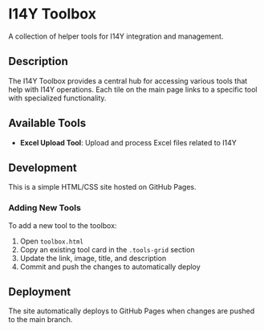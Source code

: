 # I14Y Toolbox

A collection of helper tools for I14Y integration and management.

## Description

The I14Y Toolbox provides a central hub for accessing various tools that help with I14Y operations. Each tile on the main page links to a specific tool with specialized functionality.

## Available Tools

- **Excel Upload Tool**: Upload and process Excel files related to I14Y

## Development

This is a simple HTML/CSS site hosted on GitHub Pages.

### Adding New Tools

To add a new tool to the toolbox:

1. Open `toolbox.html`
2. Copy an existing tool card in the `.tools-grid` section
3. Update the link, image, title, and description
4. Commit and push the changes to automatically deploy

## Deployment

The site automatically deploys to GitHub Pages when changes are pushed to the main branch.
